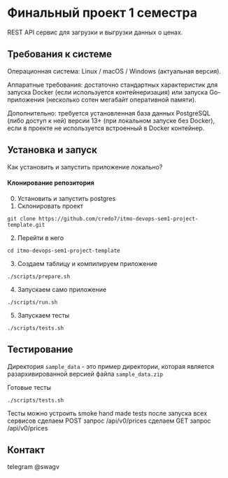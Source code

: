 # Финальный проект 1 семестра

REST API сервис для загрузки и выгрузки данных о ценах.

## Требования к системе

Операционная система: Linux / macOS / Windows (актуальная версия).

Аппаратные требования: достаточно стандартных характеристик для запуска Docker (если используется контейнеризация) или запуска Go-приложения (несколько сотен мегабайт оперативной памяти).

Дополнительно: требуется установленная база данных PostgreSQL (либо доступ к ней) версии 13+ (при локальном запуске без Docker), если в проекте не используется встроенный в Docker контейнер.


## Установка и запуск

Как установить и запустить приложение локально?

#### Клонирование репозитория
0. Установить и запустить postgres
1. Склонировать проект
```
git clone https://github.com/credo7/itmo-devops-sem1-project-template.git
```
2. Перейти в него
```
cd itmo-devops-sem1-project-template
```
3. Создаем таблицу и компилируем приложение
```
./scripts/prepare.sh
```
4. Запускаем само приложение
```
./scripts/run.sh
```
5. Запускаем тесты
```
./scripts/tests.sh
```

## Тестирование

Директория `sample_data` - это пример директории, которая является разархивированной версией файла `sample_data.zip`

Готовые тесты
```
./scripts/tests.sh
```

Тесты можно устроить smoke hand made tests после запуска всех сервисов
сделаем POST запрос /api/v0/prices
сделаем GET запрос /api/v0/prices

## Контакт

telegram @swagv
